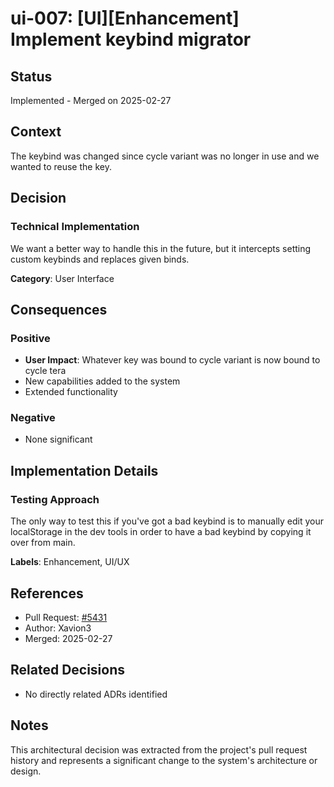 # ui-007: [UI][Enhancement] Implement keybind migrator

## Status
Implemented - Merged on 2025-02-27

## Context
The keybind was changed since cycle variant was no longer in use and we wanted to reuse the key.

## Decision
### Technical Implementation
We want a better way to handle this in the future, but it intercepts setting custom keybinds and replaces given binds.

**Category**: User Interface

## Consequences

### Positive
- **User Impact**: Whatever key was bound to cycle variant is now bound to cycle tera
- New capabilities added to the system
- Extended functionality

### Negative
- None significant

## Implementation Details
### Testing Approach
The only way to test this if you've got a bad keybind is to manually edit your localStorage in the dev tools in order to have a bad keybind by copying it over from main.

**Labels**: Enhancement, UI/UX

## References
- Pull Request: [#5431](https://github.com/pagefaultgames/pokerogue/pull/5431)
- Author: Xavion3
- Merged: 2025-02-27

## Related Decisions
- No directly related ADRs identified

## Notes
This architectural decision was extracted from the project's pull request history and represents a significant change to the system's architecture or design.
